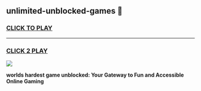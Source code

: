 
## unlimited-unblocked-games 👋
<h3>
<a href="https://premium.freeplayer.one?title=unlimited-unblocked-games&ref=14F">CLICK TO PLAY</a></h3>
<hr>

<h3>
<a href="https://premium.freeplayer.one?title=unlimited-unblocked-games&ref=14F">CLICK 2 PLAY</a>
  
</h3>

<a href="https://premium.freeplayer.one?title=unlimited-unblocked-games&ref=12F/"><img src="https://clearcache.store/games.png"></a>


**worlds hardest game unblocked: Your Gateway to Fun and Accessible Online Gaming**
